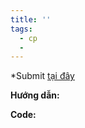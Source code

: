 ```yaml
---
title: ''
tags:
  - cp
  - 
---
```



<!--more-->

*Submit [tại đây]()

**Hướng dẫn:**


**Code:**


